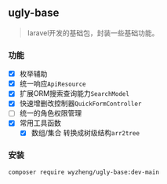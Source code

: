 ugly-base
------
> laravel开发的基础包，封装一些基础功能。

### 功能
- [x] 枚举辅助
- [x] 统一响应`ApiResource`
- [x] 扩展ORM搜索查询能力`SearchModel`
- [x] 快速增删改控制器`QuickFormController`
- [ ] 统一的角色权限管理
- [x] 常用工具函数
  - [x] 数组/集合 转换成树级结构`arr2tree`

### 安装
```shell
composer require wyzheng/ugly-base:dev-main
```
